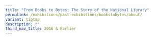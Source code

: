 ```yaml
---
title: "From Books to Bytes: The Story of the National Library"
permalink: /exhibitions/past-exhibitions/bookstobytes/about/
variant: tiptap
description: ""
third_nav_title: 2016 & Earlier
---
```

<p></p>